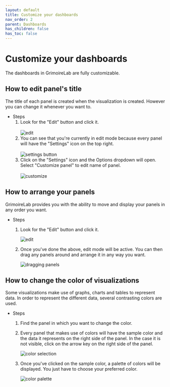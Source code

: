 ```yaml
---
layout: default
title: Customize your dashboards
nav_order: 2
parent: Dashboards
has_children: false
has_toc: false
---
```


# Customize your dashboards

The dashboards in GrimoireLab are fully customizable.

## How to edit panel's title

The title of each panel is created when the visualization is created. However you can
change it whenever you want to.

- Steps
  1. Look for the "Edit" button and click it.<br><br>
     ![edit](../assets/edit_button.png)
  2. You can see that you're currently in edit mode because every panel will have the
     "Settings" icon on the top right.<br><br>
     ![settings button](../assets/edit.png)
  3. Click on the "Settings" icon and the Options dropdown will open. Select "Customize
     panel" to edit name of panel.<br><br>
     ![customize](../assets/customize.png)

## How to arrange your panels

GrimoireLab provides you with the ability to move and display your panels in any order you
want.

- Steps
  1. Look for the "Edit" button and click it.

     ![edit](../assets/edit_button.png)

  2. Once you've done the above, edit mode will be active. You can then drag any panels
     around and arrange it in any way you want.

     ![dragging panels](../assets/drag.gif)

## How to change the color of visualizations

Some visualizations make use of graphs, charts and tables to represent data. In order to
represent the different data, several contrasting colors are used.

- Steps
  1. Find the panel in which you want to change the color.
  2. Every panel that makes use of colors will have the sample color and the data it
     represents on the right side of the panel. In the case it is not visible, click on
     the arrow key on the right side of the panel. 

     ![color selection](../assets/color.png)

  3. Once you've clicked on the sample color, a palette of colors will be displayed. You
     just have to choose your preferred color. 

     ![color palette](../assets/color_palette.png)
